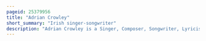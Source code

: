 ```yaml
---
pageid: 25379956
title: "Adrian Crowley"
short_summary: "Irish singer-songwriter"
description: "Adrian Crowley is a Singer, Composer, Songwriter, Lyricist from Galway, based in Dublin and was born in Sliema, Malta."
---
```

